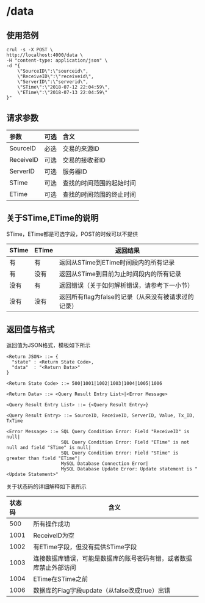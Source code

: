 # /data

## 使用范例

```
crul -s -X POST \
http://localhost:4000/data \
-H "content-type: application/json" \
-d "{
	\"SourceID\":\"sourceid\",
	\"ReceiveID\":\"receiveid\",
	\"ServerID\":\"serverid\",
	\"STime\":\"2018-07-12 22:04:59\",
	\"ETime\":\"2018-07-13 22:04:59\"
}"
```

## 请求参数

| 参数 | 可选 |含义 |
| :------ | :------- | :------ |
| SourceID  | 必选 | 交易的来源ID | % TODO: 与潘业达确认
| ReceiveID | 可选 | 交易的接收者ID | % TODO: 与潘业达确认
| ServerID  | 可选 | 服务器ID | % TODO: 与潘业达确认
| STime     | 可选 | 查找的时间范围的起始时间 |
| ETime     | 可选 | 查找的时间范围的终止时间 |

## 关于STime,ETime的说明

STime，ETime都是可选字段，POST的时候可以不提供

|STime | ETime | 返回结果 |
|------| ----- | -------- |
| 有   | 有    |  返回从STime到ETime时间段内的所有记录        |
| 有   | 没有  |  返回从STime到目前为止时间段内的所有记录       |
| 没有 | 有    |  返回错误（关于如何解析错误，请参考下一小节）        |
| 没有 | 没有  |  返回所有flag为false的记录（从来没有被请求过的记录）|       |

## 返回值与格式

返回值为JSON格式，模板如下所示

```
<Return JSON> ::= {
  "state" : <Return State Code>,
  "data"  : "<Return Data>"
}

<Return State Code> ::= 500|1001|1002|1003|1004|1005|1006

<Return Data> ::= <Query Result Entry List>|<Error Message>

<Query Result Entry List> ::= {<Query Result Entry>}

<Query Result Entry> ::= SourceID, ReceiveID, ServerID, Value, Tx_ID, TxTime

<Error Message> ::= SQL Query Condition Error: Field "ReceiveID" is null|
                    SQL Query Condition Error: Field "ETime" is not null and field "STime" is null|
                    SQL Query Condition Error: Field "STime" is greater than field "ETime"|
                    MySQL Database Connection Error|
                    MySQL Database Update Error: Update statement is "<Update Statement>"
```

关于状态码的详细解释如下表所示

| 状态码 | 含义 |
| :----| ---- |
|500  |  所有操作成功                            |
|1001  |  ReceiveID为空                        |
|1002  |  有ETime字段，但没有提供STime字段      |
|1003  |  连接数据库错误，可能是数据库的账号密码有错，或者数据库禁止外部访问                         |
|1004  |  ETime在STime之前                     |
|1006  |  数据库的Flag字段update（从false改成true）出错           |






